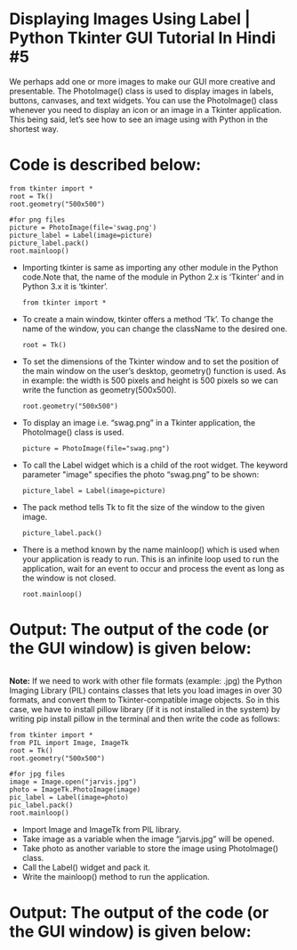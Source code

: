 # Displaying Images Using Label | Python Tkinter GUI Tutorial In Hindi #5

We perhaps add one or more images to make our GUI more creative and presentable.  The PhotoImage() class is used to display images in labels, buttons, canvases, and text widgets. You can use the PhotoImage() class whenever you need to display an icon or an image in a Tkinter application. This being said, let’s see how to see an image using with Python in the shortest way.

# Code is described below:
    from tkinter import *
    root = Tk()
    root.geometry("500x500")
    
    #for png files
    picture = PhotoImage(file='swag.png')
    picture_label = Label(image=picture)
    picture_label.pack()
    root.mainloop()

- Importing tkinter is same as importing any other module in the Python code.Note that, the name of the module in Python 2.x is ‘Tkinter’ and in Python 3.x it is ‘tkinter’.
    
    ```from tkinter import *```

- To create a main window, tkinter offers a method ‘Tk’. To change the name of the window, you can change the className to the desired one.
    
    ```root = Tk()```

- To set the dimensions of the Tkinter window and to set the position of the main window on the user’s desktop, geometry() function is used. As in example: the width is 500 pixels and height is 500 pixels so we can write the function as geometry(500x500).
    
    ```root.geometry("500x500")```

- To display an image i.e. “swag.png” in a Tkinter application, the PhotoImage() class is used.

    ```picture = PhotoImage(file="swag.png")```

- To call the Label widget which is a child of the root widget. The keyword parameter "image" specifies the photo “swag.png” to be shown:

    ```picture_label = Label(image=picture)```

- The pack method tells Tk to fit the size of the window to the given image.
    
    ```picture_label.pack()```

- There is a method known by the name mainloop() which is used when your application is ready to run. This is an infinite loop used to run the application, wait for an event to occur and process the event as long as the window is not closed.

    ```root.mainloop()```
    
# Output: The output of the code (or the GUI window) is given below:

<img src="https://github.com/kishanrajput23/Learning-Tkinter/blob/main/CWH%20Tkinter%20Course/Lecture%205/swag_output.png" alt="">
    
**Note:**  If we need to work with other file formats (example: .jpg) the Python Imaging Library (PIL) contains classes that lets you load images in over 30 formats, and convert them to Tkinter-compatible image objects.  So in this case, we have to install pillow library (if it is not installed in the system) by writing pip install pillow in the terminal and then write the code as follows:

    from tkinter import *
    from PIL import Image, ImageTk
    root = Tk()
    root.geometry("500x500")
    
    #for jpg files
    image = Image.open("jarvis.jpg")
    photo = ImageTk.PhotoImage(image)
    pic_label = Label(image=photo)
    pic_label.pack()
    root.mainloop()

- Import Image and ImageTk from PIL library.
- Take image as a variable when the image “jarvis.jpg” will be opened.
- Take photo as another variable to store the image using PhotoImage() class.
- Call the Label() widget and pack it.
- Write the mainloop() method to run the application.

# Output: The output of the code (or the GUI window) is given below:

<img src="https://github.com/kishanrajput23/Learning-Tkinter/blob/main/CWH%20Tkinter%20Course/Lecture%205/jarvis_output.png" alt="">
